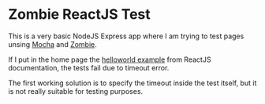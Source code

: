# Zombie ReactJS Test

This is a very basic NodeJS Express app where I am trying to test pages unsing [Mocha](https://mochajs.org/) and [Zombie](http://zombie.js.org/).


If I put in the home page the [helloworld example](https://facebook.github.io/react/docs/getting-started.html) from ReactJS documentation, the tests fail due to timeout error.

The first working solution is to specify the timeout inside the test itself, but it is not really suitable for testing purposes.  
